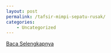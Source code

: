 ```yaml
---
layout: post
permalink: /tafsir-mimpi-sepatu-rusak/
categories:
    - Uncategorized
---
```


[Baca Selengkapnya](/09)